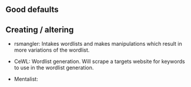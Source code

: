 ## Good defaults 


## Creating / altering

- rsmangler: Intakes wordlists and makes manipulations which result in more variations of the wordlist.

- CeWL: Wordlist generation. Will scrape a targets website for keywords to use in the wordlist generation.

- Mentalist: 

